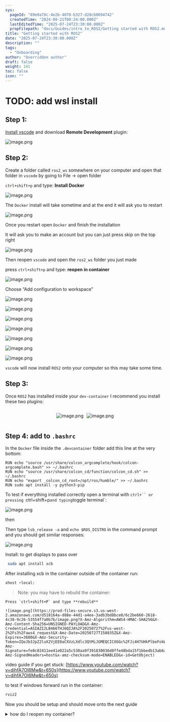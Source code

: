 ```yaml
---
sys:
  pageId: "89e0a78c-4e2b-4070-b327-d28cb0694742"
  createdTime: "2024-08-21T00:24:00.000Z"
  lastEditedTime: "2025-07-24T23:30:00.000Z"
  propFilepath: "docs/Guides/intro_to_ROS2/Getting started with ROS2.md"
title: "Getting started with ROS2"
date: "2025-07-24T23:30:00.000Z"
description: ""
tags:
  - "Onboarding"
author: "Overridden author"
draft: false
weight: 141
toc: false
icon: ""
---
```


# TODO: add wsl install

## Step 1:

[Install vscode](https://code.visualstudio.com/download) and download **Remote Development** plugin:

![image.png](https://prod-files-secure.s3.us-west-2.amazonaws.com/d518164a-d88e-44d1-a4ee-3adb3bd8bce0/efb52993-1881-4a40-b95e-6f020334f022/image.png?X-Amz-Algorithm=AWS4-HMAC-SHA256&X-Amz-Content-Sha256=UNSIGNED-PAYLOAD&X-Amz-Credential=ASIAZI2LB466W77TKQ6K%2F20250727%2Fus-west-2%2Fs3%2Faws4_request&X-Amz-Date=20250727T150830Z&X-Amz-Expires=3600&X-Amz-Security-Token=IQoJb3JpZ2luX2VjEEoaCXVzLXdlc3QtMiJHMEUCIBueWyGQfcbwjAxFmVxnkssO4QgPF6JMJaLysZhKqxlFAiEApGK3TPplMtupEzsFWeGvg%2F7CWIhHsobQYwKuX4CUOx4q%2FwMIchAAGgw2Mzc0MjMxODM4MDUiDIyuVAF7kwrUrKj3cyrcAzOrkrikWYSUQhZfm6W9Qzma7sb6kFGMWi98AWsr7EBb174q7O8SQDp20VC3YOT5tvWR%2FVKbPAXVhMfNkgzfjnsD8Xx1No9DSSsIsMkfLKAEyXLaxZlHE6Ir%2BoI27nBxcypJx7Nmg9KaiHUf0%2F1SZhlUu204BtJJyAsISqzYODV%2B5jgWZissohobASoCgGMB2RFIvHJypLeYm31l4NelQpwXh34zoEI7SulUYh6wKnYamXqQKTujgltj%2BYo%2FUIjJz%2FLqe7sXZS88qJzZmm8zRgyTTbGN2IkveeXblZ%2FIffhUBXZ1bjpgWgyfX3miGSIWrrRtkao%2FHGcr8J1bhmo%2B0wmDDFLFuhEMej5BjG2Mgt3We%2BUI%2FVJMuOE7aK7qIdCjeXhKmBovc4f29QfUVriIZlJE2dWy5NbwcMGDoYUueWpCxnF4n%2B%2BL4RI5IC8sBYwvGf1OKsCzWHsvHphzDRccxwozm%2B1OIeXRTDCebM%2BlUKUioRBhywUvBjrmF0D9wXmDmKZg237bbPaE6xqpD965RMJrheCZhEGA2dQk1doDSSEu4ODxXTfNpWl2TrEiLE%2BsBXbnomn8WvpqBHqk2ScCAeveEe0c8Drzz57rMkA9s5dZghDqLVikPJFlKUR2MPjdl8QGOqUBlr9vlBBLuuQxayifdfBcixFG%2FqWgs%2Fat22NUi2VeBxZhb7RTRBEzVkmps0%2FB%2FpLnqldFJYMATuzsMnMT2dw2rw3joYREYYpGGZMiLkE55hfI6jinFqjqJL0QP2xeVIu0aArdmFK%2FXYTSReNzOGlxMIkSpPg%2B0feydljiew4JzYsYvsFig4obKBn2PYTZBsnE70P7RTVdU2S97z1Z0yz6rwINyhXn&X-Amz-Signature=10afb40874464edc4a15dbe6fa3a2f79a7a1ac469981909b047adfa0fffff785&X-Amz-SignedHeaders=host&x-amz-checksum-mode=ENABLED&x-id=GetObject)

## Step 2:

Create a folder called `ros2_ws` somewhere on your computer and open that folder in `vscode` by going to File → open folder 

`ctrl+shift+p` and type: **Install Docker**

![image.png](https://prod-files-secure.s3.us-west-2.amazonaws.com/d518164a-d88e-44d1-a4ee-3adb3bd8bce0/2269dc0e-1cd5-47ff-bceb-c04ad9b2eab0/image.png?X-Amz-Algorithm=AWS4-HMAC-SHA256&X-Amz-Content-Sha256=UNSIGNED-PAYLOAD&X-Amz-Credential=ASIAZI2LB466W77TKQ6K%2F20250727%2Fus-west-2%2Fs3%2Faws4_request&X-Amz-Date=20250727T150830Z&X-Amz-Expires=3600&X-Amz-Security-Token=IQoJb3JpZ2luX2VjEEoaCXVzLXdlc3QtMiJHMEUCIBueWyGQfcbwjAxFmVxnkssO4QgPF6JMJaLysZhKqxlFAiEApGK3TPplMtupEzsFWeGvg%2F7CWIhHsobQYwKuX4CUOx4q%2FwMIchAAGgw2Mzc0MjMxODM4MDUiDIyuVAF7kwrUrKj3cyrcAzOrkrikWYSUQhZfm6W9Qzma7sb6kFGMWi98AWsr7EBb174q7O8SQDp20VC3YOT5tvWR%2FVKbPAXVhMfNkgzfjnsD8Xx1No9DSSsIsMkfLKAEyXLaxZlHE6Ir%2BoI27nBxcypJx7Nmg9KaiHUf0%2F1SZhlUu204BtJJyAsISqzYODV%2B5jgWZissohobASoCgGMB2RFIvHJypLeYm31l4NelQpwXh34zoEI7SulUYh6wKnYamXqQKTujgltj%2BYo%2FUIjJz%2FLqe7sXZS88qJzZmm8zRgyTTbGN2IkveeXblZ%2FIffhUBXZ1bjpgWgyfX3miGSIWrrRtkao%2FHGcr8J1bhmo%2B0wmDDFLFuhEMej5BjG2Mgt3We%2BUI%2FVJMuOE7aK7qIdCjeXhKmBovc4f29QfUVriIZlJE2dWy5NbwcMGDoYUueWpCxnF4n%2B%2BL4RI5IC8sBYwvGf1OKsCzWHsvHphzDRccxwozm%2B1OIeXRTDCebM%2BlUKUioRBhywUvBjrmF0D9wXmDmKZg237bbPaE6xqpD965RMJrheCZhEGA2dQk1doDSSEu4ODxXTfNpWl2TrEiLE%2BsBXbnomn8WvpqBHqk2ScCAeveEe0c8Drzz57rMkA9s5dZghDqLVikPJFlKUR2MPjdl8QGOqUBlr9vlBBLuuQxayifdfBcixFG%2FqWgs%2Fat22NUi2VeBxZhb7RTRBEzVkmps0%2FB%2FpLnqldFJYMATuzsMnMT2dw2rw3joYREYYpGGZMiLkE55hfI6jinFqjqJL0QP2xeVIu0aArdmFK%2FXYTSReNzOGlxMIkSpPg%2B0feydljiew4JzYsYvsFig4obKBn2PYTZBsnE70P7RTVdU2S97z1Z0yz6rwINyhXn&X-Amz-Signature=fe1cd2ed864189b216fc1802568670499594793241aa9fc8809a4341ad7b556a&X-Amz-SignedHeaders=host&x-amz-checksum-mode=ENABLED&x-id=GetObject)

The `Docker` install will take sometime and at the end it will ask you to restart

![image.png](https://prod-files-secure.s3.us-west-2.amazonaws.com/d518164a-d88e-44d1-a4ee-3adb3bd8bce0/ed233f78-be33-4b1f-b89c-9c346c0e961e/image.png?X-Amz-Algorithm=AWS4-HMAC-SHA256&X-Amz-Content-Sha256=UNSIGNED-PAYLOAD&X-Amz-Credential=ASIAZI2LB466W77TKQ6K%2F20250727%2Fus-west-2%2Fs3%2Faws4_request&X-Amz-Date=20250727T150830Z&X-Amz-Expires=3600&X-Amz-Security-Token=IQoJb3JpZ2luX2VjEEoaCXVzLXdlc3QtMiJHMEUCIBueWyGQfcbwjAxFmVxnkssO4QgPF6JMJaLysZhKqxlFAiEApGK3TPplMtupEzsFWeGvg%2F7CWIhHsobQYwKuX4CUOx4q%2FwMIchAAGgw2Mzc0MjMxODM4MDUiDIyuVAF7kwrUrKj3cyrcAzOrkrikWYSUQhZfm6W9Qzma7sb6kFGMWi98AWsr7EBb174q7O8SQDp20VC3YOT5tvWR%2FVKbPAXVhMfNkgzfjnsD8Xx1No9DSSsIsMkfLKAEyXLaxZlHE6Ir%2BoI27nBxcypJx7Nmg9KaiHUf0%2F1SZhlUu204BtJJyAsISqzYODV%2B5jgWZissohobASoCgGMB2RFIvHJypLeYm31l4NelQpwXh34zoEI7SulUYh6wKnYamXqQKTujgltj%2BYo%2FUIjJz%2FLqe7sXZS88qJzZmm8zRgyTTbGN2IkveeXblZ%2FIffhUBXZ1bjpgWgyfX3miGSIWrrRtkao%2FHGcr8J1bhmo%2B0wmDDFLFuhEMej5BjG2Mgt3We%2BUI%2FVJMuOE7aK7qIdCjeXhKmBovc4f29QfUVriIZlJE2dWy5NbwcMGDoYUueWpCxnF4n%2B%2BL4RI5IC8sBYwvGf1OKsCzWHsvHphzDRccxwozm%2B1OIeXRTDCebM%2BlUKUioRBhywUvBjrmF0D9wXmDmKZg237bbPaE6xqpD965RMJrheCZhEGA2dQk1doDSSEu4ODxXTfNpWl2TrEiLE%2BsBXbnomn8WvpqBHqk2ScCAeveEe0c8Drzz57rMkA9s5dZghDqLVikPJFlKUR2MPjdl8QGOqUBlr9vlBBLuuQxayifdfBcixFG%2FqWgs%2Fat22NUi2VeBxZhb7RTRBEzVkmps0%2FB%2FpLnqldFJYMATuzsMnMT2dw2rw3joYREYYpGGZMiLkE55hfI6jinFqjqJL0QP2xeVIu0aArdmFK%2FXYTSReNzOGlxMIkSpPg%2B0feydljiew4JzYsYvsFig4obKBn2PYTZBsnE70P7RTVdU2S97z1Z0yz6rwINyhXn&X-Amz-Signature=e439b1dcd58bc460824a1b76c5328f04145c52d24724f33726ae1d85793c3f91&X-Amz-SignedHeaders=host&x-amz-checksum-mode=ENABLED&x-id=GetObject)

Once you restart open `Docker` and finish the installation

It will ask you to make an account but you can just press skip on the top right

![image.png](https://prod-files-secure.s3.us-west-2.amazonaws.com/d518164a-d88e-44d1-a4ee-3adb3bd8bce0/21010ad9-1659-4fd9-9f59-9932a09b2a3d/image.png?X-Amz-Algorithm=AWS4-HMAC-SHA256&X-Amz-Content-Sha256=UNSIGNED-PAYLOAD&X-Amz-Credential=ASIAZI2LB466W77TKQ6K%2F20250727%2Fus-west-2%2Fs3%2Faws4_request&X-Amz-Date=20250727T150830Z&X-Amz-Expires=3600&X-Amz-Security-Token=IQoJb3JpZ2luX2VjEEoaCXVzLXdlc3QtMiJHMEUCIBueWyGQfcbwjAxFmVxnkssO4QgPF6JMJaLysZhKqxlFAiEApGK3TPplMtupEzsFWeGvg%2F7CWIhHsobQYwKuX4CUOx4q%2FwMIchAAGgw2Mzc0MjMxODM4MDUiDIyuVAF7kwrUrKj3cyrcAzOrkrikWYSUQhZfm6W9Qzma7sb6kFGMWi98AWsr7EBb174q7O8SQDp20VC3YOT5tvWR%2FVKbPAXVhMfNkgzfjnsD8Xx1No9DSSsIsMkfLKAEyXLaxZlHE6Ir%2BoI27nBxcypJx7Nmg9KaiHUf0%2F1SZhlUu204BtJJyAsISqzYODV%2B5jgWZissohobASoCgGMB2RFIvHJypLeYm31l4NelQpwXh34zoEI7SulUYh6wKnYamXqQKTujgltj%2BYo%2FUIjJz%2FLqe7sXZS88qJzZmm8zRgyTTbGN2IkveeXblZ%2FIffhUBXZ1bjpgWgyfX3miGSIWrrRtkao%2FHGcr8J1bhmo%2B0wmDDFLFuhEMej5BjG2Mgt3We%2BUI%2FVJMuOE7aK7qIdCjeXhKmBovc4f29QfUVriIZlJE2dWy5NbwcMGDoYUueWpCxnF4n%2B%2BL4RI5IC8sBYwvGf1OKsCzWHsvHphzDRccxwozm%2B1OIeXRTDCebM%2BlUKUioRBhywUvBjrmF0D9wXmDmKZg237bbPaE6xqpD965RMJrheCZhEGA2dQk1doDSSEu4ODxXTfNpWl2TrEiLE%2BsBXbnomn8WvpqBHqk2ScCAeveEe0c8Drzz57rMkA9s5dZghDqLVikPJFlKUR2MPjdl8QGOqUBlr9vlBBLuuQxayifdfBcixFG%2FqWgs%2Fat22NUi2VeBxZhb7RTRBEzVkmps0%2FB%2FpLnqldFJYMATuzsMnMT2dw2rw3joYREYYpGGZMiLkE55hfI6jinFqjqJL0QP2xeVIu0aArdmFK%2FXYTSReNzOGlxMIkSpPg%2B0feydljiew4JzYsYvsFig4obKBn2PYTZBsnE70P7RTVdU2S97z1Z0yz6rwINyhXn&X-Amz-Signature=56630c5efc60d16c46a36d908329127c0c4eaa88d8aed74cdac95a6b9a767d54&X-Amz-SignedHeaders=host&x-amz-checksum-mode=ENABLED&x-id=GetObject)

Then reopen `vscode` and open the `ros2_ws` folder you just made

press `ctrl+shift+p` and type: **reopen in container**

![image.png](https://prod-files-secure.s3.us-west-2.amazonaws.com/d518164a-d88e-44d1-a4ee-3adb3bd8bce0/4e93b8c2-41ad-488c-8095-c74205196118/image.png?X-Amz-Algorithm=AWS4-HMAC-SHA256&X-Amz-Content-Sha256=UNSIGNED-PAYLOAD&X-Amz-Credential=ASIAZI2LB466W77TKQ6K%2F20250727%2Fus-west-2%2Fs3%2Faws4_request&X-Amz-Date=20250727T150830Z&X-Amz-Expires=3600&X-Amz-Security-Token=IQoJb3JpZ2luX2VjEEoaCXVzLXdlc3QtMiJHMEUCIBueWyGQfcbwjAxFmVxnkssO4QgPF6JMJaLysZhKqxlFAiEApGK3TPplMtupEzsFWeGvg%2F7CWIhHsobQYwKuX4CUOx4q%2FwMIchAAGgw2Mzc0MjMxODM4MDUiDIyuVAF7kwrUrKj3cyrcAzOrkrikWYSUQhZfm6W9Qzma7sb6kFGMWi98AWsr7EBb174q7O8SQDp20VC3YOT5tvWR%2FVKbPAXVhMfNkgzfjnsD8Xx1No9DSSsIsMkfLKAEyXLaxZlHE6Ir%2BoI27nBxcypJx7Nmg9KaiHUf0%2F1SZhlUu204BtJJyAsISqzYODV%2B5jgWZissohobASoCgGMB2RFIvHJypLeYm31l4NelQpwXh34zoEI7SulUYh6wKnYamXqQKTujgltj%2BYo%2FUIjJz%2FLqe7sXZS88qJzZmm8zRgyTTbGN2IkveeXblZ%2FIffhUBXZ1bjpgWgyfX3miGSIWrrRtkao%2FHGcr8J1bhmo%2B0wmDDFLFuhEMej5BjG2Mgt3We%2BUI%2FVJMuOE7aK7qIdCjeXhKmBovc4f29QfUVriIZlJE2dWy5NbwcMGDoYUueWpCxnF4n%2B%2BL4RI5IC8sBYwvGf1OKsCzWHsvHphzDRccxwozm%2B1OIeXRTDCebM%2BlUKUioRBhywUvBjrmF0D9wXmDmKZg237bbPaE6xqpD965RMJrheCZhEGA2dQk1doDSSEu4ODxXTfNpWl2TrEiLE%2BsBXbnomn8WvpqBHqk2ScCAeveEe0c8Drzz57rMkA9s5dZghDqLVikPJFlKUR2MPjdl8QGOqUBlr9vlBBLuuQxayifdfBcixFG%2FqWgs%2Fat22NUi2VeBxZhb7RTRBEzVkmps0%2FB%2FpLnqldFJYMATuzsMnMT2dw2rw3joYREYYpGGZMiLkE55hfI6jinFqjqJL0QP2xeVIu0aArdmFK%2FXYTSReNzOGlxMIkSpPg%2B0feydljiew4JzYsYvsFig4obKBn2PYTZBsnE70P7RTVdU2S97z1Z0yz6rwINyhXn&X-Amz-Signature=139c707af091be0132eaebaa9bf16d75c4afd4d354ce0a33254d12ad9fe5d0cc&X-Amz-SignedHeaders=host&x-amz-checksum-mode=ENABLED&x-id=GetObject)

Choose “Add configuration to workspace”

![image.png](https://prod-files-secure.s3.us-west-2.amazonaws.com/d518164a-d88e-44d1-a4ee-3adb3bd8bce0/9560b282-5060-4989-ba37-97e7b2c22476/image.png?X-Amz-Algorithm=AWS4-HMAC-SHA256&X-Amz-Content-Sha256=UNSIGNED-PAYLOAD&X-Amz-Credential=ASIAZI2LB466W77TKQ6K%2F20250727%2Fus-west-2%2Fs3%2Faws4_request&X-Amz-Date=20250727T150830Z&X-Amz-Expires=3600&X-Amz-Security-Token=IQoJb3JpZ2luX2VjEEoaCXVzLXdlc3QtMiJHMEUCIBueWyGQfcbwjAxFmVxnkssO4QgPF6JMJaLysZhKqxlFAiEApGK3TPplMtupEzsFWeGvg%2F7CWIhHsobQYwKuX4CUOx4q%2FwMIchAAGgw2Mzc0MjMxODM4MDUiDIyuVAF7kwrUrKj3cyrcAzOrkrikWYSUQhZfm6W9Qzma7sb6kFGMWi98AWsr7EBb174q7O8SQDp20VC3YOT5tvWR%2FVKbPAXVhMfNkgzfjnsD8Xx1No9DSSsIsMkfLKAEyXLaxZlHE6Ir%2BoI27nBxcypJx7Nmg9KaiHUf0%2F1SZhlUu204BtJJyAsISqzYODV%2B5jgWZissohobASoCgGMB2RFIvHJypLeYm31l4NelQpwXh34zoEI7SulUYh6wKnYamXqQKTujgltj%2BYo%2FUIjJz%2FLqe7sXZS88qJzZmm8zRgyTTbGN2IkveeXblZ%2FIffhUBXZ1bjpgWgyfX3miGSIWrrRtkao%2FHGcr8J1bhmo%2B0wmDDFLFuhEMej5BjG2Mgt3We%2BUI%2FVJMuOE7aK7qIdCjeXhKmBovc4f29QfUVriIZlJE2dWy5NbwcMGDoYUueWpCxnF4n%2B%2BL4RI5IC8sBYwvGf1OKsCzWHsvHphzDRccxwozm%2B1OIeXRTDCebM%2BlUKUioRBhywUvBjrmF0D9wXmDmKZg237bbPaE6xqpD965RMJrheCZhEGA2dQk1doDSSEu4ODxXTfNpWl2TrEiLE%2BsBXbnomn8WvpqBHqk2ScCAeveEe0c8Drzz57rMkA9s5dZghDqLVikPJFlKUR2MPjdl8QGOqUBlr9vlBBLuuQxayifdfBcixFG%2FqWgs%2Fat22NUi2VeBxZhb7RTRBEzVkmps0%2FB%2FpLnqldFJYMATuzsMnMT2dw2rw3joYREYYpGGZMiLkE55hfI6jinFqjqJL0QP2xeVIu0aArdmFK%2FXYTSReNzOGlxMIkSpPg%2B0feydljiew4JzYsYvsFig4obKBn2PYTZBsnE70P7RTVdU2S97z1Z0yz6rwINyhXn&X-Amz-Signature=adfd90943830f63d18017b4f07baee8e38b86ac4391413b1a1c90cae76e6c59d&X-Amz-SignedHeaders=host&x-amz-checksum-mode=ENABLED&x-id=GetObject)

![image.png](https://prod-files-secure.s3.us-west-2.amazonaws.com/d518164a-d88e-44d1-a4ee-3adb3bd8bce0/2ee63f81-886b-48e8-a553-dc6e5eac99e4/image.png?X-Amz-Algorithm=AWS4-HMAC-SHA256&X-Amz-Content-Sha256=UNSIGNED-PAYLOAD&X-Amz-Credential=ASIAZI2LB466W77TKQ6K%2F20250727%2Fus-west-2%2Fs3%2Faws4_request&X-Amz-Date=20250727T150830Z&X-Amz-Expires=3600&X-Amz-Security-Token=IQoJb3JpZ2luX2VjEEoaCXVzLXdlc3QtMiJHMEUCIBueWyGQfcbwjAxFmVxnkssO4QgPF6JMJaLysZhKqxlFAiEApGK3TPplMtupEzsFWeGvg%2F7CWIhHsobQYwKuX4CUOx4q%2FwMIchAAGgw2Mzc0MjMxODM4MDUiDIyuVAF7kwrUrKj3cyrcAzOrkrikWYSUQhZfm6W9Qzma7sb6kFGMWi98AWsr7EBb174q7O8SQDp20VC3YOT5tvWR%2FVKbPAXVhMfNkgzfjnsD8Xx1No9DSSsIsMkfLKAEyXLaxZlHE6Ir%2BoI27nBxcypJx7Nmg9KaiHUf0%2F1SZhlUu204BtJJyAsISqzYODV%2B5jgWZissohobASoCgGMB2RFIvHJypLeYm31l4NelQpwXh34zoEI7SulUYh6wKnYamXqQKTujgltj%2BYo%2FUIjJz%2FLqe7sXZS88qJzZmm8zRgyTTbGN2IkveeXblZ%2FIffhUBXZ1bjpgWgyfX3miGSIWrrRtkao%2FHGcr8J1bhmo%2B0wmDDFLFuhEMej5BjG2Mgt3We%2BUI%2FVJMuOE7aK7qIdCjeXhKmBovc4f29QfUVriIZlJE2dWy5NbwcMGDoYUueWpCxnF4n%2B%2BL4RI5IC8sBYwvGf1OKsCzWHsvHphzDRccxwozm%2B1OIeXRTDCebM%2BlUKUioRBhywUvBjrmF0D9wXmDmKZg237bbPaE6xqpD965RMJrheCZhEGA2dQk1doDSSEu4ODxXTfNpWl2TrEiLE%2BsBXbnomn8WvpqBHqk2ScCAeveEe0c8Drzz57rMkA9s5dZghDqLVikPJFlKUR2MPjdl8QGOqUBlr9vlBBLuuQxayifdfBcixFG%2FqWgs%2Fat22NUi2VeBxZhb7RTRBEzVkmps0%2FB%2FpLnqldFJYMATuzsMnMT2dw2rw3joYREYYpGGZMiLkE55hfI6jinFqjqJL0QP2xeVIu0aArdmFK%2FXYTSReNzOGlxMIkSpPg%2B0feydljiew4JzYsYvsFig4obKBn2PYTZBsnE70P7RTVdU2S97z1Z0yz6rwINyhXn&X-Amz-Signature=f40e321dc7e6401524657bef6663b896cb57b249a2d13184c71ad5f96210a1c4&X-Amz-SignedHeaders=host&x-amz-checksum-mode=ENABLED&x-id=GetObject)

![image.png](https://prod-files-secure.s3.us-west-2.amazonaws.com/d518164a-d88e-44d1-a4ee-3adb3bd8bce0/e0fd626c-c8b6-4b2c-95d1-fa4c26514504/image.png?X-Amz-Algorithm=AWS4-HMAC-SHA256&X-Amz-Content-Sha256=UNSIGNED-PAYLOAD&X-Amz-Credential=ASIAZI2LB466W77TKQ6K%2F20250727%2Fus-west-2%2Fs3%2Faws4_request&X-Amz-Date=20250727T150830Z&X-Amz-Expires=3600&X-Amz-Security-Token=IQoJb3JpZ2luX2VjEEoaCXVzLXdlc3QtMiJHMEUCIBueWyGQfcbwjAxFmVxnkssO4QgPF6JMJaLysZhKqxlFAiEApGK3TPplMtupEzsFWeGvg%2F7CWIhHsobQYwKuX4CUOx4q%2FwMIchAAGgw2Mzc0MjMxODM4MDUiDIyuVAF7kwrUrKj3cyrcAzOrkrikWYSUQhZfm6W9Qzma7sb6kFGMWi98AWsr7EBb174q7O8SQDp20VC3YOT5tvWR%2FVKbPAXVhMfNkgzfjnsD8Xx1No9DSSsIsMkfLKAEyXLaxZlHE6Ir%2BoI27nBxcypJx7Nmg9KaiHUf0%2F1SZhlUu204BtJJyAsISqzYODV%2B5jgWZissohobASoCgGMB2RFIvHJypLeYm31l4NelQpwXh34zoEI7SulUYh6wKnYamXqQKTujgltj%2BYo%2FUIjJz%2FLqe7sXZS88qJzZmm8zRgyTTbGN2IkveeXblZ%2FIffhUBXZ1bjpgWgyfX3miGSIWrrRtkao%2FHGcr8J1bhmo%2B0wmDDFLFuhEMej5BjG2Mgt3We%2BUI%2FVJMuOE7aK7qIdCjeXhKmBovc4f29QfUVriIZlJE2dWy5NbwcMGDoYUueWpCxnF4n%2B%2BL4RI5IC8sBYwvGf1OKsCzWHsvHphzDRccxwozm%2B1OIeXRTDCebM%2BlUKUioRBhywUvBjrmF0D9wXmDmKZg237bbPaE6xqpD965RMJrheCZhEGA2dQk1doDSSEu4ODxXTfNpWl2TrEiLE%2BsBXbnomn8WvpqBHqk2ScCAeveEe0c8Drzz57rMkA9s5dZghDqLVikPJFlKUR2MPjdl8QGOqUBlr9vlBBLuuQxayifdfBcixFG%2FqWgs%2Fat22NUi2VeBxZhb7RTRBEzVkmps0%2FB%2FpLnqldFJYMATuzsMnMT2dw2rw3joYREYYpGGZMiLkE55hfI6jinFqjqJL0QP2xeVIu0aArdmFK%2FXYTSReNzOGlxMIkSpPg%2B0feydljiew4JzYsYvsFig4obKBn2PYTZBsnE70P7RTVdU2S97z1Z0yz6rwINyhXn&X-Amz-Signature=d5ab3503cf572dc19f2b2ca2994cd6062553d1e0800c1393b8da045e19e61d4f&X-Amz-SignedHeaders=host&x-amz-checksum-mode=ENABLED&x-id=GetObject)

![image.png](https://prod-files-secure.s3.us-west-2.amazonaws.com/d518164a-d88e-44d1-a4ee-3adb3bd8bce0/a2e13f50-d2ab-4719-a4c2-7ced634bfc9d/image.png?X-Amz-Algorithm=AWS4-HMAC-SHA256&X-Amz-Content-Sha256=UNSIGNED-PAYLOAD&X-Amz-Credential=ASIAZI2LB466W77TKQ6K%2F20250727%2Fus-west-2%2Fs3%2Faws4_request&X-Amz-Date=20250727T150830Z&X-Amz-Expires=3600&X-Amz-Security-Token=IQoJb3JpZ2luX2VjEEoaCXVzLXdlc3QtMiJHMEUCIBueWyGQfcbwjAxFmVxnkssO4QgPF6JMJaLysZhKqxlFAiEApGK3TPplMtupEzsFWeGvg%2F7CWIhHsobQYwKuX4CUOx4q%2FwMIchAAGgw2Mzc0MjMxODM4MDUiDIyuVAF7kwrUrKj3cyrcAzOrkrikWYSUQhZfm6W9Qzma7sb6kFGMWi98AWsr7EBb174q7O8SQDp20VC3YOT5tvWR%2FVKbPAXVhMfNkgzfjnsD8Xx1No9DSSsIsMkfLKAEyXLaxZlHE6Ir%2BoI27nBxcypJx7Nmg9KaiHUf0%2F1SZhlUu204BtJJyAsISqzYODV%2B5jgWZissohobASoCgGMB2RFIvHJypLeYm31l4NelQpwXh34zoEI7SulUYh6wKnYamXqQKTujgltj%2BYo%2FUIjJz%2FLqe7sXZS88qJzZmm8zRgyTTbGN2IkveeXblZ%2FIffhUBXZ1bjpgWgyfX3miGSIWrrRtkao%2FHGcr8J1bhmo%2B0wmDDFLFuhEMej5BjG2Mgt3We%2BUI%2FVJMuOE7aK7qIdCjeXhKmBovc4f29QfUVriIZlJE2dWy5NbwcMGDoYUueWpCxnF4n%2B%2BL4RI5IC8sBYwvGf1OKsCzWHsvHphzDRccxwozm%2B1OIeXRTDCebM%2BlUKUioRBhywUvBjrmF0D9wXmDmKZg237bbPaE6xqpD965RMJrheCZhEGA2dQk1doDSSEu4ODxXTfNpWl2TrEiLE%2BsBXbnomn8WvpqBHqk2ScCAeveEe0c8Drzz57rMkA9s5dZghDqLVikPJFlKUR2MPjdl8QGOqUBlr9vlBBLuuQxayifdfBcixFG%2FqWgs%2Fat22NUi2VeBxZhb7RTRBEzVkmps0%2FB%2FpLnqldFJYMATuzsMnMT2dw2rw3joYREYYpGGZMiLkE55hfI6jinFqjqJL0QP2xeVIu0aArdmFK%2FXYTSReNzOGlxMIkSpPg%2B0feydljiew4JzYsYvsFig4obKBn2PYTZBsnE70P7RTVdU2S97z1Z0yz6rwINyhXn&X-Amz-Signature=7f466b1a291e82fddaddc2999bb82c50c697c94b06831b90722d3214d4c4f274&X-Amz-SignedHeaders=host&x-amz-checksum-mode=ENABLED&x-id=GetObject)

![image.png](https://prod-files-secure.s3.us-west-2.amazonaws.com/d518164a-d88e-44d1-a4ee-3adb3bd8bce0/6cc478ad-aaba-4bf7-9fcc-403277ab896c/image.png?X-Amz-Algorithm=AWS4-HMAC-SHA256&X-Amz-Content-Sha256=UNSIGNED-PAYLOAD&X-Amz-Credential=ASIAZI2LB466W77TKQ6K%2F20250727%2Fus-west-2%2Fs3%2Faws4_request&X-Amz-Date=20250727T150830Z&X-Amz-Expires=3600&X-Amz-Security-Token=IQoJb3JpZ2luX2VjEEoaCXVzLXdlc3QtMiJHMEUCIBueWyGQfcbwjAxFmVxnkssO4QgPF6JMJaLysZhKqxlFAiEApGK3TPplMtupEzsFWeGvg%2F7CWIhHsobQYwKuX4CUOx4q%2FwMIchAAGgw2Mzc0MjMxODM4MDUiDIyuVAF7kwrUrKj3cyrcAzOrkrikWYSUQhZfm6W9Qzma7sb6kFGMWi98AWsr7EBb174q7O8SQDp20VC3YOT5tvWR%2FVKbPAXVhMfNkgzfjnsD8Xx1No9DSSsIsMkfLKAEyXLaxZlHE6Ir%2BoI27nBxcypJx7Nmg9KaiHUf0%2F1SZhlUu204BtJJyAsISqzYODV%2B5jgWZissohobASoCgGMB2RFIvHJypLeYm31l4NelQpwXh34zoEI7SulUYh6wKnYamXqQKTujgltj%2BYo%2FUIjJz%2FLqe7sXZS88qJzZmm8zRgyTTbGN2IkveeXblZ%2FIffhUBXZ1bjpgWgyfX3miGSIWrrRtkao%2FHGcr8J1bhmo%2B0wmDDFLFuhEMej5BjG2Mgt3We%2BUI%2FVJMuOE7aK7qIdCjeXhKmBovc4f29QfUVriIZlJE2dWy5NbwcMGDoYUueWpCxnF4n%2B%2BL4RI5IC8sBYwvGf1OKsCzWHsvHphzDRccxwozm%2B1OIeXRTDCebM%2BlUKUioRBhywUvBjrmF0D9wXmDmKZg237bbPaE6xqpD965RMJrheCZhEGA2dQk1doDSSEu4ODxXTfNpWl2TrEiLE%2BsBXbnomn8WvpqBHqk2ScCAeveEe0c8Drzz57rMkA9s5dZghDqLVikPJFlKUR2MPjdl8QGOqUBlr9vlBBLuuQxayifdfBcixFG%2FqWgs%2Fat22NUi2VeBxZhb7RTRBEzVkmps0%2FB%2FpLnqldFJYMATuzsMnMT2dw2rw3joYREYYpGGZMiLkE55hfI6jinFqjqJL0QP2xeVIu0aArdmFK%2FXYTSReNzOGlxMIkSpPg%2B0feydljiew4JzYsYvsFig4obKBn2PYTZBsnE70P7RTVdU2S97z1Z0yz6rwINyhXn&X-Amz-Signature=ab4af4d5ecebf822295afeb1ead7ced6a9eb8c5e9959451143f24b0addc2dfae&X-Amz-SignedHeaders=host&x-amz-checksum-mode=ENABLED&x-id=GetObject)

![image.png](https://prod-files-secure.s3.us-west-2.amazonaws.com/d518164a-d88e-44d1-a4ee-3adb3bd8bce0/53255b28-f75e-430f-b9e3-c0ac8577e42b/image.png?X-Amz-Algorithm=AWS4-HMAC-SHA256&X-Amz-Content-Sha256=UNSIGNED-PAYLOAD&X-Amz-Credential=ASIAZI2LB466W77TKQ6K%2F20250727%2Fus-west-2%2Fs3%2Faws4_request&X-Amz-Date=20250727T150830Z&X-Amz-Expires=3600&X-Amz-Security-Token=IQoJb3JpZ2luX2VjEEoaCXVzLXdlc3QtMiJHMEUCIBueWyGQfcbwjAxFmVxnkssO4QgPF6JMJaLysZhKqxlFAiEApGK3TPplMtupEzsFWeGvg%2F7CWIhHsobQYwKuX4CUOx4q%2FwMIchAAGgw2Mzc0MjMxODM4MDUiDIyuVAF7kwrUrKj3cyrcAzOrkrikWYSUQhZfm6W9Qzma7sb6kFGMWi98AWsr7EBb174q7O8SQDp20VC3YOT5tvWR%2FVKbPAXVhMfNkgzfjnsD8Xx1No9DSSsIsMkfLKAEyXLaxZlHE6Ir%2BoI27nBxcypJx7Nmg9KaiHUf0%2F1SZhlUu204BtJJyAsISqzYODV%2B5jgWZissohobASoCgGMB2RFIvHJypLeYm31l4NelQpwXh34zoEI7SulUYh6wKnYamXqQKTujgltj%2BYo%2FUIjJz%2FLqe7sXZS88qJzZmm8zRgyTTbGN2IkveeXblZ%2FIffhUBXZ1bjpgWgyfX3miGSIWrrRtkao%2FHGcr8J1bhmo%2B0wmDDFLFuhEMej5BjG2Mgt3We%2BUI%2FVJMuOE7aK7qIdCjeXhKmBovc4f29QfUVriIZlJE2dWy5NbwcMGDoYUueWpCxnF4n%2B%2BL4RI5IC8sBYwvGf1OKsCzWHsvHphzDRccxwozm%2B1OIeXRTDCebM%2BlUKUioRBhywUvBjrmF0D9wXmDmKZg237bbPaE6xqpD965RMJrheCZhEGA2dQk1doDSSEu4ODxXTfNpWl2TrEiLE%2BsBXbnomn8WvpqBHqk2ScCAeveEe0c8Drzz57rMkA9s5dZghDqLVikPJFlKUR2MPjdl8QGOqUBlr9vlBBLuuQxayifdfBcixFG%2FqWgs%2Fat22NUi2VeBxZhb7RTRBEzVkmps0%2FB%2FpLnqldFJYMATuzsMnMT2dw2rw3joYREYYpGGZMiLkE55hfI6jinFqjqJL0QP2xeVIu0aArdmFK%2FXYTSReNzOGlxMIkSpPg%2B0feydljiew4JzYsYvsFig4obKBn2PYTZBsnE70P7RTVdU2S97z1Z0yz6rwINyhXn&X-Amz-Signature=1257de985de874b4cfaf827f84e1e692f7892385a3684f2a52d6b7b302df14a3&X-Amz-SignedHeaders=host&x-amz-checksum-mode=ENABLED&x-id=GetObject)

![image.png](https://prod-files-secure.s3.us-west-2.amazonaws.com/d518164a-d88e-44d1-a4ee-3adb3bd8bce0/7c562767-5af9-4ffb-97d1-327bcdf4ee00/image.png?X-Amz-Algorithm=AWS4-HMAC-SHA256&X-Amz-Content-Sha256=UNSIGNED-PAYLOAD&X-Amz-Credential=ASIAZI2LB466W77TKQ6K%2F20250727%2Fus-west-2%2Fs3%2Faws4_request&X-Amz-Date=20250727T150830Z&X-Amz-Expires=3600&X-Amz-Security-Token=IQoJb3JpZ2luX2VjEEoaCXVzLXdlc3QtMiJHMEUCIBueWyGQfcbwjAxFmVxnkssO4QgPF6JMJaLysZhKqxlFAiEApGK3TPplMtupEzsFWeGvg%2F7CWIhHsobQYwKuX4CUOx4q%2FwMIchAAGgw2Mzc0MjMxODM4MDUiDIyuVAF7kwrUrKj3cyrcAzOrkrikWYSUQhZfm6W9Qzma7sb6kFGMWi98AWsr7EBb174q7O8SQDp20VC3YOT5tvWR%2FVKbPAXVhMfNkgzfjnsD8Xx1No9DSSsIsMkfLKAEyXLaxZlHE6Ir%2BoI27nBxcypJx7Nmg9KaiHUf0%2F1SZhlUu204BtJJyAsISqzYODV%2B5jgWZissohobASoCgGMB2RFIvHJypLeYm31l4NelQpwXh34zoEI7SulUYh6wKnYamXqQKTujgltj%2BYo%2FUIjJz%2FLqe7sXZS88qJzZmm8zRgyTTbGN2IkveeXblZ%2FIffhUBXZ1bjpgWgyfX3miGSIWrrRtkao%2FHGcr8J1bhmo%2B0wmDDFLFuhEMej5BjG2Mgt3We%2BUI%2FVJMuOE7aK7qIdCjeXhKmBovc4f29QfUVriIZlJE2dWy5NbwcMGDoYUueWpCxnF4n%2B%2BL4RI5IC8sBYwvGf1OKsCzWHsvHphzDRccxwozm%2B1OIeXRTDCebM%2BlUKUioRBhywUvBjrmF0D9wXmDmKZg237bbPaE6xqpD965RMJrheCZhEGA2dQk1doDSSEu4ODxXTfNpWl2TrEiLE%2BsBXbnomn8WvpqBHqk2ScCAeveEe0c8Drzz57rMkA9s5dZghDqLVikPJFlKUR2MPjdl8QGOqUBlr9vlBBLuuQxayifdfBcixFG%2FqWgs%2Fat22NUi2VeBxZhb7RTRBEzVkmps0%2FB%2FpLnqldFJYMATuzsMnMT2dw2rw3joYREYYpGGZMiLkE55hfI6jinFqjqJL0QP2xeVIu0aArdmFK%2FXYTSReNzOGlxMIkSpPg%2B0feydljiew4JzYsYvsFig4obKBn2PYTZBsnE70P7RTVdU2S97z1Z0yz6rwINyhXn&X-Amz-Signature=23ad16bd068e76f4830dcbd0a7e53d0705177d9770fa32354674cd63ee6cfb9d&X-Amz-SignedHeaders=host&x-amz-checksum-mode=ENABLED&x-id=GetObject)

`vscode` will now install `ROS2` onto your computer so this may take some time.

## Step 3:

Once `ROS2` has installed inside your `dev-container` I recommend you install these two plugins:

<div style="display: flex;flex-direction: row; column-gap:10px; max-width: 630px;justify-content: center;">
<div>

![image.png](https://prod-files-secure.s3.us-west-2.amazonaws.com/d518164a-d88e-44d1-a4ee-3adb3bd8bce0/3fc3d550-5a54-4ba1-ba6b-faa01cdb7369/image.png?X-Amz-Algorithm=AWS4-HMAC-SHA256&X-Amz-Content-Sha256=UNSIGNED-PAYLOAD&X-Amz-Credential=ASIAZI2LB4665OVXTRQA%2F20250727%2Fus-west-2%2Fs3%2Faws4_request&X-Amz-Date=20250727T150834Z&X-Amz-Expires=3600&X-Amz-Security-Token=IQoJb3JpZ2luX2VjEE8aCXVzLXdlc3QtMiJHMEUCIGayuO%2BXjAdIYKvjMJPL%2Fm1YAG3DxP%2BSQVTfuG2BmTPmAiEAkOxa9mHa2h9d37HshySyrHLnu%2FXGcan6JBrxJnyM9y0q%2FwMIeBAAGgw2Mzc0MjMxODM4MDUiDFXCLAh8HN8vOI5pwSrcA8AXx1b59TTyfj3RW9UUwXAA%2BOYS1uBvBvyQKjgUjrYKjHqlcptf2ZmXM9bRBPbKd66%2ByhnlQJSSqX3ZCxqR8Y7x9FLADICOeilduaC4QXxJMQ9cAGdQ1tDwJMP6iWbVJhlbSGqioYwJuYeDgRiZUMXFDdWmmvvCB4EEKnLBGbV4M7D7xTEKdYs%2BBI6GmRYtJbqLj1LpKDyw7c7JhXXFJzWn6Mw%2FqOq1df4Ca9xNDDGjl4Y%2FBKhIyYS6Uqs1MvAu64dNDoVRGOZC4gazGT6uwkAd3umXKV6WwudsxKjVKQylxKkWr%2BDCLLUor6LHHs%2BNICW1S8bsm1A8mOXGApqaV1X7hbuwT5VNMLsMtIiqwmP20ytjr5Ok5VDhk9rwgjd8vY1%2Fn4Qk%2FQT8gYgnU27e3F80qPc%2FaKpflj6NpiwH9JppBsiqcp7HvrPpVALaB9rfoH28yWK4Wt68HI2aJDJhXPkEPF2gmmeLjNjQnbb3%2FVjTvHUp9RHuTTumie9udJpWPVbmskBQbAFcnTVl7m4c%2FirOjLO%2Fy%2FXbJEEp9mX%2BcwtayiLJO9NM9UXmo3%2FCNPI6ilTFCT0C4yMIHEmu60TDyT7fgjKo9qMUWUaAOMJjLCn7xRR8kAIuF0VUUQEEMOD1mMQGOqUB09RCuCsRrZN84FbMsSYoyFUVCrFHdMxmC%2BSDmKlGhJXv7m3UNqjGdpDYs6ZjH5Xl36WAyT7IM%2FoJlySpiXQ77mW9kYhDQVv%2FeWTT5NzG4vhLxBtD%2BI5GeE9T1noX4IfWY3rJvtwXf5WrVEQSqO2PVtwJvU9FvcIG4Pkl0mHvPO7XVghciVFTcMditpJjuNwSZ9fmU87D%2Fr4D555g1pR9uLy39IKH&X-Amz-Signature=c629ca98e62aa6a52ecf517bd78f02bd77620928ba407654a89ffcfc6a9829ec&X-Amz-SignedHeaders=host&x-amz-checksum-mode=ENABLED&x-id=GetObject)

</div>
<div>

![image.png](https://prod-files-secure.s3.us-west-2.amazonaws.com/d518164a-d88e-44d1-a4ee-3adb3bd8bce0/d994cc66-13c2-4093-a5a3-f84cf4601a82/image.png?X-Amz-Algorithm=AWS4-HMAC-SHA256&X-Amz-Content-Sha256=UNSIGNED-PAYLOAD&X-Amz-Credential=ASIAZI2LB46623OKFGND%2F20250727%2Fus-west-2%2Fs3%2Faws4_request&X-Amz-Date=20250727T150835Z&X-Amz-Expires=3600&X-Amz-Security-Token=IQoJb3JpZ2luX2VjEEoaCXVzLXdlc3QtMiJIMEYCIQCNoPBi0keAEvXZtVfCHDIwtQWPNSoLhnCtSssvIYTrlgIhAL3XiQbLYbqGEpF9GehzjmTiyUOgOKG6ofglYpfwfjeTKv8DCHIQABoMNjM3NDIzMTgzODA1IgzDJiOpV0koR62u4ecq3AOLfwzVCpP8wAOv6ARCmcV01L0cxflWcYb0wnVtrV2SzOTR8%2Foftvv%2FFqW4IcZMPuXb8%2FfYGXLT74PthdD6IV6uwLZUbs6UME%2BpDXovsKyBXZccZD4h9Skbdg5EvhpR4SnIzW%2F4whqW7J36rAiLilz2V3M2Q%2FD8OlQ204juGcY72GIbbbVXFo4iSPcxyBH6KTjcTvBCg7mtnuMHsMQCrGNbY4EBdxCQYVDeA9%2FpLCEB4Zxd2e1z5j4HGfjr796PvWAsdoLZDrpHyWHsDeHclxfn9RE5S0PW0rpc11Bc39uU3oF7zSohGcUFu2zZGbgaKlTy7goC%2FKpdXBPFiuwPQKIWr4VZ4PTH%2ByVq9TWnmqLgrjIs%2BxvTK3iYpSMfup5%2BDl%2F23ncO1V3nUbiUZjAI3hHD4ZrHM6%2Fa5hWzgb72WzzHfr9wVozdzttx2jE0G7dvbaAY6lLiJ7f0kcRYET0LyBXJ%2B4LB3EpmlsU4K40oM8p%2BQ2IqPQWgXR%2FzpJ%2F1Kd7HD7yJ703LGB1gsBefMopPEnlyMThfTresagjp0H5ZAJ5YFD%2BA4Pq73kLIo2Y%2Baoey09ocpPcEwn8obRInCN5%2FIfdYzQy1vsXyspoS6F7hdGc8DTkp44DnhSRM5cJ%2FiDCK35fEBjqkAaoVWhw7KJZxTwFJ7KlLQCFg8t9slk3QO61t5xhoBDrSUdwiGAnt44%2F8Jsj94ThHfBa9HrqlxkEKKKMyZlucTCbHyEShy4tQMqeQhojdRf2%2FhtqXcL%2BXr2A9xfsGWx9tnmamrzL%2Fa9DJaBDWypbNCFr8H0GeaH73shKMAcJT2WIWaz3ExxYo0GvXlW10kYaG4ONoewZpSkTiwTQGINEneTjMVwZL&X-Amz-Signature=0c0815450b2b806d62b816530147724640c262140553a9277b05abf44210663f&X-Amz-SignedHeaders=host&x-amz-checksum-mode=ENABLED&x-id=GetObject)

</div>
</div>

## Step 4: add to `.bashrc`

In the `Docker` file inside the `.devcontainer` folder add this line at the very bottom: 

```docker
RUN echo "source /usr/share/colcon_argcomplete/hook/colcon-argcomplete.bash" >> ~/.bashrc
RUN echo "source /usr/share/colcon_cd/function/colcon_cd.sh" >> ~/.bashrc
RUN echo "export _colcon_cd_root=/opt/ros/humble/" >> ~/.bashrc
RUN sudo apt install -y python3-pip 
```

To test if everything installed correctly open a terminal with `ctrl+`` or pressing `ctrl+shift+p` and typing `toggle terminal`:

![image.png](https://prod-files-secure.s3.us-west-2.amazonaws.com/d518164a-d88e-44d1-a4ee-3adb3bd8bce0/6a4943d8-b04e-4c02-9a58-775f3384d1a5/image.png?X-Amz-Algorithm=AWS4-HMAC-SHA256&X-Amz-Content-Sha256=UNSIGNED-PAYLOAD&X-Amz-Credential=ASIAZI2LB466W77TKQ6K%2F20250727%2Fus-west-2%2Fs3%2Faws4_request&X-Amz-Date=20250727T150830Z&X-Amz-Expires=3600&X-Amz-Security-Token=IQoJb3JpZ2luX2VjEEoaCXVzLXdlc3QtMiJHMEUCIBueWyGQfcbwjAxFmVxnkssO4QgPF6JMJaLysZhKqxlFAiEApGK3TPplMtupEzsFWeGvg%2F7CWIhHsobQYwKuX4CUOx4q%2FwMIchAAGgw2Mzc0MjMxODM4MDUiDIyuVAF7kwrUrKj3cyrcAzOrkrikWYSUQhZfm6W9Qzma7sb6kFGMWi98AWsr7EBb174q7O8SQDp20VC3YOT5tvWR%2FVKbPAXVhMfNkgzfjnsD8Xx1No9DSSsIsMkfLKAEyXLaxZlHE6Ir%2BoI27nBxcypJx7Nmg9KaiHUf0%2F1SZhlUu204BtJJyAsISqzYODV%2B5jgWZissohobASoCgGMB2RFIvHJypLeYm31l4NelQpwXh34zoEI7SulUYh6wKnYamXqQKTujgltj%2BYo%2FUIjJz%2FLqe7sXZS88qJzZmm8zRgyTTbGN2IkveeXblZ%2FIffhUBXZ1bjpgWgyfX3miGSIWrrRtkao%2FHGcr8J1bhmo%2B0wmDDFLFuhEMej5BjG2Mgt3We%2BUI%2FVJMuOE7aK7qIdCjeXhKmBovc4f29QfUVriIZlJE2dWy5NbwcMGDoYUueWpCxnF4n%2B%2BL4RI5IC8sBYwvGf1OKsCzWHsvHphzDRccxwozm%2B1OIeXRTDCebM%2BlUKUioRBhywUvBjrmF0D9wXmDmKZg237bbPaE6xqpD965RMJrheCZhEGA2dQk1doDSSEu4ODxXTfNpWl2TrEiLE%2BsBXbnomn8WvpqBHqk2ScCAeveEe0c8Drzz57rMkA9s5dZghDqLVikPJFlKUR2MPjdl8QGOqUBlr9vlBBLuuQxayifdfBcixFG%2FqWgs%2Fat22NUi2VeBxZhb7RTRBEzVkmps0%2FB%2FpLnqldFJYMATuzsMnMT2dw2rw3joYREYYpGGZMiLkE55hfI6jinFqjqJL0QP2xeVIu0aArdmFK%2FXYTSReNzOGlxMIkSpPg%2B0feydljiew4JzYsYvsFig4obKBn2PYTZBsnE70P7RTVdU2S97z1Z0yz6rwINyhXn&X-Amz-Signature=1999e99126c28fa0129155f4a839b0903eb39d63953bdc0ed535d165946b14b1&X-Amz-SignedHeaders=host&x-amz-checksum-mode=ENABLED&x-id=GetObject)

then 

Then type `lsb_release -a` and `echo $ROS_DISTRO` in the command prompt and you should get similar responses:

![image.png](https://prod-files-secure.s3.us-west-2.amazonaws.com/d518164a-d88e-44d1-a4ee-3adb3bd8bce0/3e635dec-a805-4e85-8b9e-d000e5b71a4e/image.png?X-Amz-Algorithm=AWS4-HMAC-SHA256&X-Amz-Content-Sha256=UNSIGNED-PAYLOAD&X-Amz-Credential=ASIAZI2LB466W77TKQ6K%2F20250727%2Fus-west-2%2Fs3%2Faws4_request&X-Amz-Date=20250727T150830Z&X-Amz-Expires=3600&X-Amz-Security-Token=IQoJb3JpZ2luX2VjEEoaCXVzLXdlc3QtMiJHMEUCIBueWyGQfcbwjAxFmVxnkssO4QgPF6JMJaLysZhKqxlFAiEApGK3TPplMtupEzsFWeGvg%2F7CWIhHsobQYwKuX4CUOx4q%2FwMIchAAGgw2Mzc0MjMxODM4MDUiDIyuVAF7kwrUrKj3cyrcAzOrkrikWYSUQhZfm6W9Qzma7sb6kFGMWi98AWsr7EBb174q7O8SQDp20VC3YOT5tvWR%2FVKbPAXVhMfNkgzfjnsD8Xx1No9DSSsIsMkfLKAEyXLaxZlHE6Ir%2BoI27nBxcypJx7Nmg9KaiHUf0%2F1SZhlUu204BtJJyAsISqzYODV%2B5jgWZissohobASoCgGMB2RFIvHJypLeYm31l4NelQpwXh34zoEI7SulUYh6wKnYamXqQKTujgltj%2BYo%2FUIjJz%2FLqe7sXZS88qJzZmm8zRgyTTbGN2IkveeXblZ%2FIffhUBXZ1bjpgWgyfX3miGSIWrrRtkao%2FHGcr8J1bhmo%2B0wmDDFLFuhEMej5BjG2Mgt3We%2BUI%2FVJMuOE7aK7qIdCjeXhKmBovc4f29QfUVriIZlJE2dWy5NbwcMGDoYUueWpCxnF4n%2B%2BL4RI5IC8sBYwvGf1OKsCzWHsvHphzDRccxwozm%2B1OIeXRTDCebM%2BlUKUioRBhywUvBjrmF0D9wXmDmKZg237bbPaE6xqpD965RMJrheCZhEGA2dQk1doDSSEu4ODxXTfNpWl2TrEiLE%2BsBXbnomn8WvpqBHqk2ScCAeveEe0c8Drzz57rMkA9s5dZghDqLVikPJFlKUR2MPjdl8QGOqUBlr9vlBBLuuQxayifdfBcixFG%2FqWgs%2Fat22NUi2VeBxZhb7RTRBEzVkmps0%2FB%2FpLnqldFJYMATuzsMnMT2dw2rw3joYREYYpGGZMiLkE55hfI6jinFqjqJL0QP2xeVIu0aArdmFK%2FXYTSReNzOGlxMIkSpPg%2B0feydljiew4JzYsYvsFig4obKBn2PYTZBsnE70P7RTVdU2S97z1Z0yz6rwINyhXn&X-Amz-Signature=42bcc239cb82bcb2c3815309d6893b4009606bc4f73f4d4c31608c8019c17632&X-Amz-SignedHeaders=host&x-amz-checksum-mode=ENABLED&x-id=GetObject)

Install:  to get displays to pass over

```bash
 sudo apt install xcb
```

After installing xcb in the container outside of the container run:

```python
xhost +local:
```

> Note: you may have to rebuild the container:

	Press `ctrl+shift+P` and type **rebuild**

	![image.png](https://prod-files-secure.s3.us-west-2.amazonaws.com/d518164a-d88e-44d1-a4ee-3adb3bd8bce0/6c2be660-2618-4c38-9c26-53554f7a0b7b/image.png?X-Amz-Algorithm=AWS4-HMAC-SHA256&X-Amz-Content-Sha256=UNSIGNED-PAYLOAD&X-Amz-Credential=ASIAZI2LB466THJ6QIJA%2F20250727%2Fus-west-2%2Fs3%2Faws4_request&X-Amz-Date=20250727T150835Z&X-Amz-Expires=3600&X-Amz-Security-Token=IQoJb3JpZ2luX2VjEE8aCXVzLXdlc3QtMiJGMEQCICX6Gc%2FJi4H7UHkPlbeFokWRZ4tBC4I9fA1UIsSiyE5sAiAmA54FIUugO1Y5GNcPaZVZ7f%2BUjADnwI08tYWXl2xQpir%2FAwh4EAAaDDYzNzQyMzE4MzgwNSIMZ%2FBXRhyZ2XLqJFLcKtwD4JOFXUbb1bdNak0yUvbkJLhzoxrbBA%2FxuEYHD%2BIM7oj%2BR%2BuzcHl6w4dWB%2BZpa%2FYGlOYS0J%2FIVtROpORvggDAnVU8gNkAHsHEfdfEi%2F7JKUXDnTme9HAIVveAHo1Fvn2%2B5Ug%2FevzCR1iy%2FNGryYXII7IOmZQC287S8TW5jlZnILai44i%2B3Abk5uJ7g%2BRWUK1ezkA3iZyiTcZ%2FMCUDd5S6ooHzB7mks1obD2ODOYplhC4ToEqTvaroWSVgsF9haF3OfYyBtQ5VGHBBQUvkpi3cKBBi9GglBbjv7LS%2Bp05yOdmG%2FEMw%2FVcYzawbo9juw7aAzFSqmrFUthd%2BhdL%2BuHoNIo%2FYPiGAIOu2IN0CLghy8wervJnZCfHv%2FXwtc%2BFd9Ao6zi88AIH1L2dyVwzIrnnYysRbubIRzUkuoT0tmgVPr3tRHvG%2B%2BGTk5MjNOfj0rTblorf1iPJ6uvFKN0T%2FromRq6IMJlzjb6zPXVpgFe74hpC5PE412KZ8oFKDn1%2Bmxeuy1G%2FH9Y0fHPSJIIn5Jbqm68Y8otM8rAMAD3Mia6dSTjTJC%2BTTUQ%2Bdmz2q8S6Is0aTPdYSKkYeNKF7okMd5%2BAV4SPAc9GAjDMe4Tm7xUwoMKp1G7fTTVTvOCmkBpQw%2BvSYxAY6pgGl3KPgHNHZGciqh6UDrNisBhm6%2F%2Bk7F87jg%2B8XDi9iFAb5UD5E4zO93o24e4J%2F36zPE59ok1lIKuWRL9pbAE%2FDk%2BMGhG5PywPSu55L%2FaSG%2BLRzJlTRt2QSYepRqzSSdO2eRJVWqdUO2i25w%2B6PfuGWytgg%2BGrheN%2Bf09fWzQK53A2WFbnlvM3kFwFbpgp8xWIauQRHQxCMnLN5UnWlkFzUGU0mpppU&X-Amz-Signature=fe0c02411ee41e022a5c530aa9f391830036d8ffe48bda15f1bbedb13ab6a0cd&X-Amz-SignedHeaders=host&x-amz-checksum-mode=ENABLED&x-id=GetObject)

video guide if you get stuck: [https://www.youtube.com/watch?v=dihfA7Ol6Mw&t=650s](https://www.youtube.com/watch?v=dihfA7Ol6Mw&t=650s)

to test if windows forward run in the container:

```bash
rviz2
```

Now you should be setup and should move onto the next guide 

<details>
      <summary>how do I reopen my container?</summary>
      TODO:
  </details>
